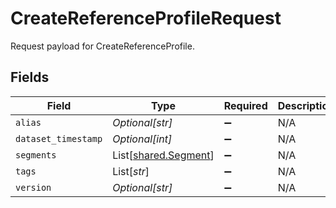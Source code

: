 # CreateReferenceProfileRequest

Request payload for CreateReferenceProfile.


## Fields

| Field                                                  | Type                                                   | Required                                               | Description                                            |
| ------------------------------------------------------ | ------------------------------------------------------ | ------------------------------------------------------ | ------------------------------------------------------ |
| `alias`                                                | *Optional[str]*                                        | :heavy_minus_sign:                                     | N/A                                                    |
| `dataset_timestamp`                                    | *Optional[int]*                                        | :heavy_minus_sign:                                     | N/A                                                    |
| `segments`                                             | List[[shared.Segment](../../models/shared/segment.md)] | :heavy_minus_sign:                                     | N/A                                                    |
| `tags`                                                 | List[*str*]                                            | :heavy_minus_sign:                                     | N/A                                                    |
| `version`                                              | *Optional[str]*                                        | :heavy_minus_sign:                                     | N/A                                                    |